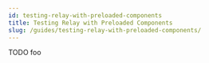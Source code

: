 ```yaml
---
id: testing-relay-with-preloaded-components
title: Testing Relay with Preloaded Components
slug: /guides/testing-relay-with-preloaded-components/
---
```

TODO foo

